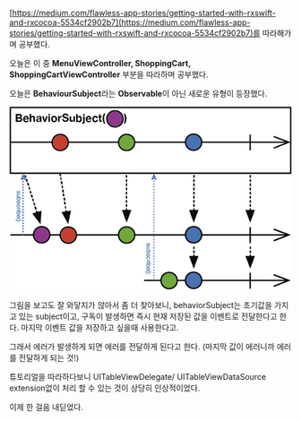 [https://medium.com/flawless-app-stories/getting-started-with-rxswift-and-rxcocoa-5534cf2902b7](https://medium.com/flawless-app-stories/getting-started-with-rxswift-and-rxcocoa-5534cf2902b7)를 따라해가며 공부했다.

오늘은 이 중 **MenuViewController, ShoppingCart, ShoppingCartViewController** 부분을 따라하며 공부했다.

오늘은 **BehaviourSubject**라는 **Observable**이 아닌 새로운 유형이 등장했다.

![](https://raw.githubusercontent.com/kzaher/rxswiftcontent/master/MarbleDiagrams/png/behaviorsubject.png)

그림을 보고도 잘 와닿지가 않아서 좀 더 찾아보니, behaviorSubject는 초기값을 가지고 있는 subject이고, 
구독이 발생하면 즉시 현재 저장된 값을 이벤트로 전달한다고 한다. 
마지막 이벤트 값을 저장하고 싶을때 사용한다고. 

그래서 에러가 발생하게 되면 에러를 전달하게 된다고 한다.
 (마지막 값이 에러니까 에러를 전달하게 되는 것!)

튜토리얼을 따라하다보니 UITableViewDelegate/ UITableViewDataSource extension없이 처리 할 수 있는 것이 상당히 인상적이었다.

이제 한 걸음 내딛었다.
